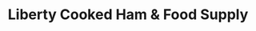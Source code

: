 ---
title: "Liberty Cooked Ham & Food Supply"
url: /manila/liberty-cooked-ham-und-food-supply/
shop: Lebensmittel
---